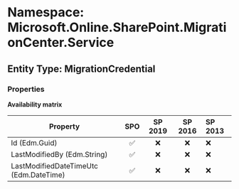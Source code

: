# Namespace: Microsoft.Online.SharePoint.MigrationCenter.Service

## Entity Type: MigrationCredential

### Properties

**Availability matrix**

Property | SPO | SP 2019 | SP 2016 | SP 2013
----------|:---:|:-------:|:-------:|:-------
Id (Edm.Guid) | ✅ | ❌ | ❌ | ❌
LastModifiedBy (Edm.String) | ✅ | ❌ | ❌ | ❌
LastModifiedDateTimeUtc (Edm.DateTime) | ✅ | ❌ | ❌ | ❌